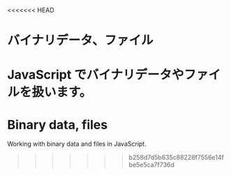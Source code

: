 <<<<<<< HEAD
# バイナリデータ、ファイル

JavaScript でバイナリデータやファイルを扱います。
=======
# Binary data, files

Working with binary data and files in JavaScript.
>>>>>>> b258d7d5b635c88228f7556e14fbe5e5ca7f736d
